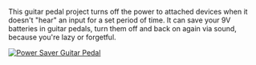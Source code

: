 This guitar pedal project turns off the power to attached devices when it doesn't "hear" an input for a set period of time.
It can save your 9V batteries in guitar pedals, turn them off and back on again via sound, because you're lazy or forgetful. 


[![Power Saver Guitar Pedal](https://img.youtube.com/vi/_ZHJuSyn4GA/0.jpg)](https://www.youtube.com/watch?v=_ZHJuSyn4GA "Power Saver Guitar Pedal")
